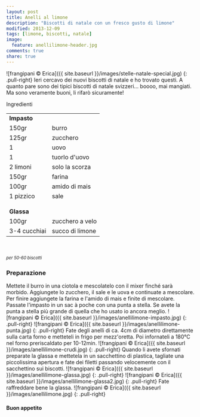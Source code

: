 ```yaml
---
layout: post
title: Anelli al limone
description: "Biscotti di natale con un fresco gusto di limone"
modified: 2013-12-09
tags: [limone, biscotti, natale]
image:
  feature: anellilimone-header.jpg
comments: true
share: true
---
```


![frangipani © Erica]({{ site.baseurl }}/images/stelle-natale-special.jpg)
{: .pull-right}
Ieri cercavo dei nuovi biscotti di natale e ho trovato questi. A quanto pare sono dei tipici biscotti di natale svizzeri... boooo, mai mangiati. Ma sono veramente buoni, li rifarò sicuramente!


<div class="ingredients">
  <div class="ingredients-title">Ingredienti</div>
  <table>
    <tbody>
      <tr>
        <td colspan="2"><b>Impasto</b></td>
      </tr>
      <tr>
        <td>150gr</td>
        <td>burro</td>
      </tr>
      <tr>
        <td>125gr</td>
        <td>zucchero</td>
      </tr>
      <tr>
        <td>1</td>
        <td>uovo</td>
      </tr>
      <tr>
        <td>1</td>
        <td>tuorlo d'uovo</td>
      </tr>
      <tr>
      	<td>2 limoni</td>
        <td>solo la scorza</td>
      </tr>
      <tr>
        <td>150gr</td>
        <td>farina</td>
      </tr>
      <tr>
        <td>100gr</td>
        <td>amido di mais</td>
      </tr>
      <tr>
        <td>1 pizzico</td>
        <td>sale</td>
      </tr>
      <tr style="height: 15px;"></tr>
      <tr>          
        <td colspan="2"><b>Glassa</b></td>
      </tr>
      <tr>
        <td>100gr</td>
        <td>zucchero a velo</td>
      </tr>
      <tr>      
        <td>3-4 cucchiai</td>
        <td>succo di limone</td>        
      </tr>
    </tbody>
  </table>
  <br></br>
  <i class="pull-right" style="font-size: 80%;">per 50-60 biscotti</i>
</div>


<h3>
	<font color="grey">
		<i class="icon-cogs"></i>
	</font> Preparazione
</h3>

Mettete il burro in una ciotola e mescolatelo con il mixer finché sarà morbido. Aggiungete lo zucchero, il sale e le uova e continuate a mescolare. Per finire aggiungete la farina e l'amido di mais e finite di mescolare. Passate l'impasto in un sac à poche con una punta a stella. Se avete la punta a stella più grande di quella che ho usato io ancora meglio.
![frangipani © Erica]({{ site.baseurl }}/images/anellilimone-impasto.jpg)
{: .pull-right}
![frangipani © Erica]({{ site.baseurl }}/images/anellilimone-punta.jpg)
{: .pull-right}
Fate degli anelli di ca. 4cm di diametro direttamente sulla carta forno e metteteli in frigo per mezz'oretta. Poi infornateli a 180°C nel forno preriscaldato per 10-12min.
![frangipani © Erica]({{ site.baseurl }}/images/anellilimone-crudi.jpg)
{: .pull-right}
Quando li avete sfornati preparate la glassa e mettetela in un sacchettino di plastica, tagliate una piccolissima apertura e fate dei filetti passando velocemente con il sacchettino sui biscotti.
![frangipani © Erica]({{ site.baseurl }}/images/anellilimone-glassa.jpg)
{: .pull-right}
![frangipani © Erica]({{ site.baseurl }}/images/anellilimone-glassa2.jpg)
{: .pull-right}
Fate raffreddare bene la glassa.
![frangipani © Erica]({{ site.baseurl }}/images/anellilimone.jpg)
{: .pull-right}

<h4>Buon appetito
	<font color="red">
		<i class="icon-smile"></i>
	</font>
</h4>
